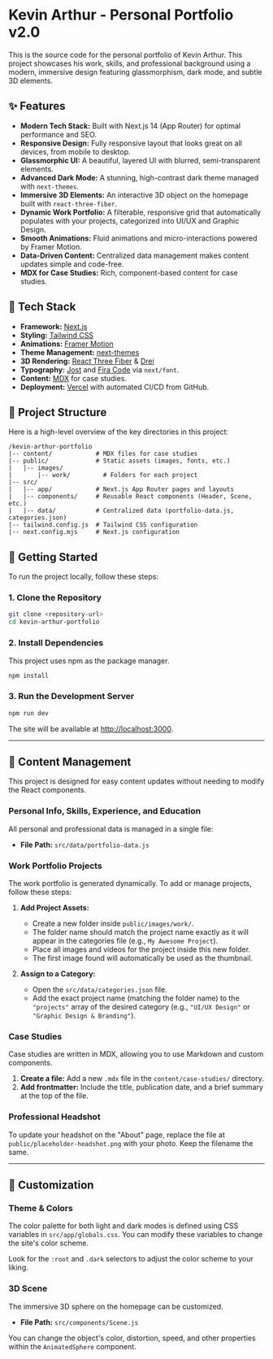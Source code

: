 # Kevin Arthur - Personal Portfolio v2.0

This is the source code for the personal portfolio of Kevin Arthur. This project showcases his work, skills, and professional background using a modern, immersive design featuring glassmorphism, dark mode, and subtle 3D elements.

## ✨ Features

-   **Modern Tech Stack:** Built with Next.js 14 (App Router) for optimal performance and SEO.
-   **Responsive Design:** Fully responsive layout that looks great on all devices, from mobile to desktop.
-   **Glassmorphic UI:** A beautiful, layered UI with blurred, semi-transparent elements.
-   **Advanced Dark Mode:** A stunning, high-contrast dark theme managed with `next-themes`.
-   **Immersive 3D Elements:** An interactive 3D object on the homepage built with `react-three-fiber`.
-   **Dynamic Work Portfolio:** A filterable, responsive grid that automatically populates with your projects, categorized into UI/UX and Graphic Design.
-   **Smooth Animations:** Fluid animations and micro-interactions powered by Framer Motion.
-   **Data-Driven Content:** Centralized data management makes content updates simple and code-free.
-   **MDX for Case Studies:** Rich, component-based content for case studies.

## 🚀 Tech Stack

-   **Framework:** [Next.js](https://nextjs.org/)
-   **Styling:** [Tailwind CSS](https://tailwindcss.com/)
-   **Animations:** [Framer Motion](https://www.framer.com/motion/)
-   **Theme Management:** [next-themes](https://github.com/pacocoursey/next-themes)
-   **3D Rendering:** [React Three Fiber](https://docs.pmnd.rs/react-three-fiber/getting-started/introduction) & [Drei](https://github.com/pmndrs/drei)
-   **Typography:** [Jost](https://fonts.google.com/specimen/Jost) and [Fira Code](https://fonts.google.com/specimen/Fira+Code) via `next/font`.
-   **Content:** [MDX](https://mdxjs.com/) for case studies.
-   **Deployment:** [Vercel](https://vercel.com/) with automated CI/CD from GitHub.

## 📂 Project Structure

Here is a high-level overview of the key directories in this project:

```
/kevin-arthur-portfolio
|-- content/            # MDX files for case studies
|-- public/             # Static assets (images, fonts, etc.)
|   |-- images/
|       |-- work/         # Folders for each project
|-- src/
|   |-- app/            # Next.js App Router pages and layouts
|   |-- components/     # Reusable React components (Header, Scene, etc.)
|   |-- data/           # Centralized data (portfolio-data.js, categories.json)
|-- tailwind.config.js  # Tailwind CSS configuration
|-- next.config.mjs     # Next.js configuration
```

## 🏁 Getting Started

To run the project locally, follow these steps:

### 1. Clone the Repository

```bash
git clone <repository-url>
cd kevin-arthur-portfolio
```

### 2. Install Dependencies

This project uses npm as the package manager.

```bash
npm install
```

### 3. Run the Development Server

```bash
npm run dev
```

The site will be available at [http://localhost:3000](http://localhost:3000).

---

## 📝 Content Management

This project is designed for easy content updates without needing to modify the React components.

### Personal Info, Skills, Experience, and Education

All personal and professional data is managed in a single file:

-   **File Path:** `src/data/portfolio-data.js`

### Work Portfolio Projects

The work portfolio is generated dynamically. To add or manage projects, follow these steps:

1.  **Add Project Assets:**
    -   Create a new folder inside `public/images/work/`.
    -   The folder name should match the project name exactly as it will appear in the categories file (e.g., `My Awesome Project`).
    -   Place all images and videos for the project inside this new folder.
    -   The first image found will automatically be used as the thumbnail.

2.  **Assign to a Category:**
    -   Open the `src/data/categories.json` file.
    -   Add the exact project name (matching the folder name) to the `"projects"` array of the desired category (e.g., `"UI/UX Design"` or `"Graphic Design & Branding"`).

### Case Studies

Case studies are written in MDX, allowing you to use Markdown and custom components.

1.  **Create a file:** Add a new `.mdx` file in the `content/case-studies/` directory.
2.  **Add frontmatter:** Include the title, publication date, and a brief summary at the top of the file.

### Professional Headshot

To update your headshot on the "About" page, replace the file at `public/placeholder-headshot.png` with your photo. Keep the filename the same.

---

## 🎨 Customization

### Theme & Colors

The color palette for both light and dark modes is defined using CSS variables in `src/app/globals.css`. You can modify these variables to change the site's color scheme.

Look for the `:root` and `.dark` selectors to adjust the color scheme to your liking.

### 3D Scene

The immersive 3D sphere on the homepage can be customized.

-   **File Path:** `src/components/Scene.js`

You can change the object's color, distortion, speed, and other properties within the `AnimatedSphere` component.